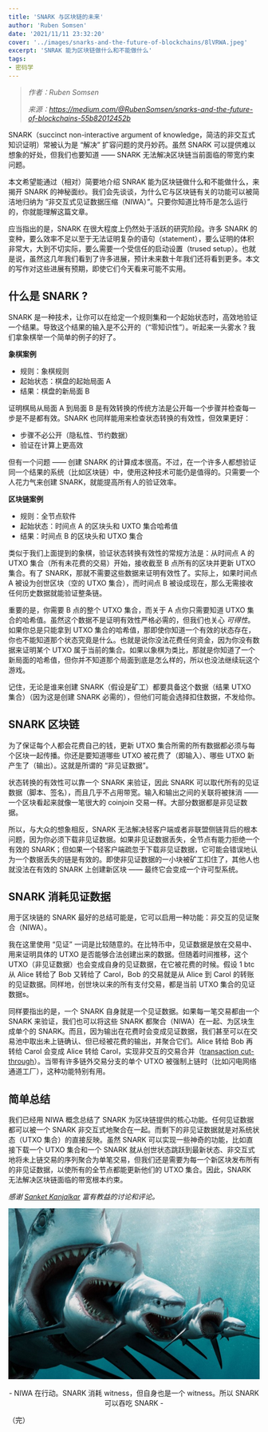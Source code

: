 ```yaml
---
title: 'SNARK 与区块链的未来'
author: 'Ruben Somsen'
date: '2021/11/11 23:32:20'
cover: '../images/snarks-and-the-future-of-blockchains/8lVRWA.jpeg'
excerpt: 'SNRAK 能为区块链做什么和不能做什么'
tags:
- 密码学
---
```



> *作者：Ruben Somsen*
> 
> *来源：<https://medium.com/@RubenSomsen/snarks-and-the-future-of-blockchains-55b82012452b>*



SNARK（succinct non-interactive argument of knowledge，简洁的非交互式知识证明）常被认为是 “解决” 扩容问题的灵丹妙药。虽然 SNARK 可以提供难以想象的好处，但我们也要知道 —— SNARK 无法解决区块链当前面临的带宽约束问题。

本文希望能通过（相对）简要地介绍 SNRAK 能为区块链做什么和不能做什么，来揭开 SNARK 的神秘面纱。我们会先谈谈，为什么它与区块链有关的功能可以被简洁地归纳为 “非交互式见证数据压缩（NIWA）”。只要你知道比特币是怎么运行的，你就能理解这篇文章。

应当指出的是，SNARK 在很大程度上仍然处于活跃的研究阶段。许多 SNARK 的变种，要么效率不足以至于无法证明复杂的语句（statement），要么证明的体积非常大，大到不切实际，要么需要一个受信任的启动设置（trused setup）。也就是说，虽然这几年我们看到了许多进展，预计未来数十年我们还将看到更多。本文的写作对这些进展有预期，即使它们今天看来可能不实用。

## 什么是 SNARK ?

SNARK 是一种技术，让你可以在给定一个规则集和一个起始状态时，高效地验证一个结果。导致这个结果的输入是不公开的（“零知识性”）。听起来一头雾水？我们拿象棋举一个简单的例子的好了。

**象棋案例**

- 规则：象棋规则
- 起始状态：棋盘的起始局面 A
- 结果：棋盘的新局面 B

证明棋局从局面 A 到局面 B 是有效转换的传统方法是公开每一个步骤并检查每一步是不是都有效。SNARK 也同样能用来检查状态转换的有效性，但效果更好：

- 步骤不必公开（隐私性、节约数据）
- 验证在计算上更高效

但有一个问题 —— 创建 SNARK 的计算成本很高。不过，在一个许多人都想验证同一个结果的系统（比如区块链）中，使用这种技术可能仍是值得的。只需要一个人花力气来创建 SNARK，就能提高所有人的验证效率。

**区块链案例**

- 规则：全节点软件
- 起始状态：时间点 A 的区块头和 UXTO 集合哈希值
- 结果：时间点 B 的区块头和 UTXO 集合

类似于我们上面提到的象棋，验证状态转换有效性的常规方法是：从时间点 A 的 UTXO 集合（所有未花费的交易）开始，接收截至 B 点所有的区块并更新 UTXO 集合。有了 SNARK，那就不需要这些数据来证明有效性了。实际上，如果时间点 A 被设为创世区块（空的 UTXO 集合），而时间点 B 被设成现在，那么无需接收任何历史数据就能验证整条链。

重要的是，你需要 B 点的整个 UTXO 集合，而关于 A 点你只需要知道 UTXO 集合的哈希值。虽然这个数据不是证明有效性严格必需的，但我们也关心 *可得性*。如果你总是只能拿到 UTXO 集合的哈希值，那即使你知道一个有效的状态存在，你也不能知道那个状态究竟是什么。也就是说你没法花费任何资金，因为你没有数据来证明某个 UTXO 属于当前的集合。如果以象棋为类比，那就是你知道了一个新局面的哈希值，但你并不知道那个局面到底是怎么样的，所以也没法继续玩这个游戏。

记住，无论是谁来创建 SNARK（假设是矿工）都要具备这个数据（结果 UTXO 集合）（因为这是创建 SNARK 必需的），但他们可能会选择扣住数据，不发给你。

## SNARK 区块链

为了保证每个人都会花费自己的钱，更新 UTXO 集合所需的所有数据都必须与每个区块一起传播。你还是要知道哪些 UTXO 被花费了（即输入）、哪些 UTXO 新产生了（输出）。这就是所谓的 “非见证数据”。

状态转换的有效性可以靠一个 SNARK 来验证，因此 SNARK 可以取代所有的见证数据（脚本、签名），而且几乎不占用带宽。输入和输出之间的关联将被抹消 —— 一个区块看起来就像一笔很大的 coinjoin 交易一样。大部分数据都是非见证数据。

所以，与大众的想象相反，SNARK 无法解决轻客户端或者非联盟侧链背后的根本问题，因为你必须下载非见证数据。如果非见证数据丢失，全节点有能力拒绝一个有效的 SNARK；但如果一个轻客户端疏忽于下载非见证数据，它可能会错误地认为一个数据丢失的链是有效的。即使非见证数据的一小块被矿工扣住了，其他人也就没法在有效的 SNARK 上创建新区块 —— 最终它会变成一个许可型系统。

## SNARK 消耗见证数据

用于区块链的 SNARK 最好的总结可能是，它可以启用一种功能：非交互的见证聚合（NIWA）。

我在这里使用 “见证” 一词是比较随意的。在比特币中，见证数据是放在交易中、用来证明具体的 UTXO 是否能够合法创建出来的数据。但随着时间推移，这个 UTXO（非见证数据）也会变成自身的见证数据，在它被花费的时候。假设 1 btc 从 Alice 转给了 Bob 又转给了 Carol，Bob 的交易就是从 Alice 到 Carol 的转账的见证数据。同样地，创世块以来的所有支付交易，都是当前 UTXO 集合的见证数据s。

同样要指出的是，一个 SNARK 自身就是一个见证数据。如果每一笔交易都由一个 SNARK 来验证，我们也可以将这些 SNARK 都聚合（NIWA）在一起、为区块生成单个的 SNARK。而且，因为输出在花费时会变成见证数据，我们甚至可以在交易池中取出未上链确认、但已经被花费的输出，并聚合它们。Alice 转给 Bob 再转给 Carol 会变成 Alice 转给 Carol，实现非交互的交易合并（[transaction cut-through](https://bitcointalk.org/index.php?topic=281848.0)）。当带有许多链外交易分支的单个 UTXO 被强制上链时（比如闪电网络通道工厂），这种功能特别有用。

## 简单总结

我们已经用 NIWA 概念总结了 SNARK 为区块链提供的核心功能。任何见证数据都可以被一个 SNARK 非交互式地聚合在一起。而剩下的非见证数据就是对系统状态（UTXO 集合）的直接反映。虽然 SNARK 可以实现一些神奇的功能，比如直接下载一个 UTXO 集合和一个 SNARK 就从创世状态跳跃到最新状态、非交互式地将未上链交易的序列聚合为单笔交易，但我们还是需要为每一个新区块发布所有的非见证数据，以使所有的全节点都能更新他们的 UTXO 集合。因此，SNARK 无法解决区块链面临的带宽根本约束。

*感谢 [Sanket Kanjalkar](https://twitter.com/sanket1729) 富有教益的讨论和评论。*

![img](../images/snarks-and-the-future-of-blockchains/8lVRWA.jpeg)

<p style="text-align:center">- NIWA 在行动。SNARK 消耗 witness，但自身也是一个 witness。所以 SNARK 可以吞吃 SNARK  -</p>

（完）

